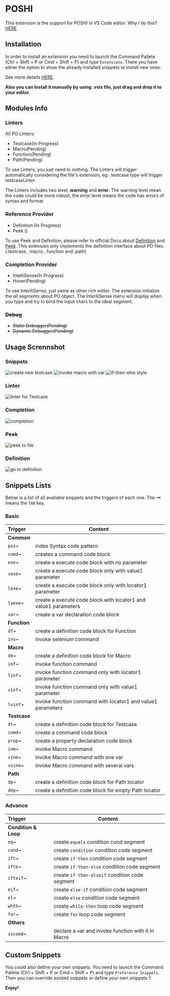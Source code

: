 # POSHI

This extension is the support for POSHI in VS Code editor. Why I do this? [HERE](./INSPIRATION.md)

## Installation
In order to install an extension you need to launch the Command Pallete (Ctrl + Shift + P or Cmd + Shift + P) and type `Extensions`. There you have either the option to show the already installed snippets or install new ones.

See more details [HERE](https://marketplace.visualstudio.com/items?itemName=lyon.POSHI).

**Also you can install it manually by using .vsix file, just drag and drop it to your editor.**

## Modules Info
### Linters
All PO Linters:
* Testcase(In Progress)
* Macro(Pending)
* Function(Pending)
* Path(Pending)

To use Linters, you just need to nothing. The Linters will trigger automatically considering the file's extension, eg: .testcase type will trigger testcaseLinter.

The Linters includes two level, **warning** and **error**. The warning level mean the code could be more robust, the error level means the code has errors of syntax and format. 

### Reference Provider
* Definition (In Progress)
* Peek ()

To use Peek and Definition, please refer to official Docs about [Definition][1] and [Peek][2]. This extension only implements the definition interface about PO files.(.testcase, .macro, .function and .path)

### Completion Provider
* IntelliSense(In Progress)
* Hover(Pending)

To use InterlliSense, just same as other rich editor. The extension initialize the all segments about PO object. The InterlliSense menu will display when you type and try to bind the input chars to the ideal segment.

### ~~Debug~~
* ~~Static Debugger(Pending)~~
* ~~Dynamic Debugger(Pending)~~

## Usage Scrennshot
### Snippets
![create new testcase](images/snippet1.gif)
![invoke macro with var](images/snippet2.gif)
![if-then-else style](images/snippet3.gif)

### Linter
![linter for Testcase](images/linter.gif)

### Completion
![completion](images/completion.gif)

### Peek
![peek to file](images/peek.gif)

### Definition
![go to definition](images/definition.gif)

## Snippets Lists

Below is a list of all available snippets and the triggers of each one. The **⇥** means the `TAB` key.

### Basic

| Trigger  | Content |
| :------- | ------- |
| **Common** |  |
| `pss⇥` | index Syntax code pattern |
| `comd⇥` | creates a command code block |
| `exe⇥`| create a execute code block with no parameter |
| `vexe⇥` | create a execute code block only with value1 parameter |
| `lexe⇥` | create a execute code block only with locator1 parameter |
| `lvexe⇥` | create a execute code block with locator1 and value1 parameters |
| `var⇥` | create a var declaration code block |
| **Function** |  |
| `df⇥` | create a definition code block for Function |
| `ins⇥` | invoke selenium command |
| **Macro** |  |
| `dm⇥` | create a definition code block for Macro |
| `inf⇥` | invoke function command |.
| `linf⇥` | invoke function command only with locator1 parameter |
| `vinf⇥` | invoke function command only with value1 parameter |
| `lvinf⇥` | invoke function command with locator1 and value1 parameters |
| **Testcase** |  |
| `dt⇥` | create a definition code block for Testcase |
| `comd⇥` | create a command code block |
| `prop⇥` | create a property declaration code block |
| `inm⇥` | invoke Macro command |
| `vinm⇥` | invoke Macro command with one var |
| `vsinm⇥` | invoke Macro command with several vars |
| **Path** |  |
| `dp⇥` | create a definition code block for Path locator |
| `dep⇥` | create a definition code block for empty Path locator |


### Advance
| Trigger  | Content |
| :------- | ------- |
| **Condition & Loop** |  |
| `eq⇥` | create `equals` condition cond segment |
| `cond⇥` | create `condition` condition code segment |
| `ift⇥` | create `if-then` condition code segment |
| `ifte⇥` | create `if-then-else` condition code segment |
| `ifteif⇥` | create `if-then-elseif` condition code segment |
| `eif⇥` | create `else-if` condition code segment |
| `el⇥` | create `else` condition code segment |
| `whth⇥` | create `while-then` loop code segment| 
| `for⇥` | create `for` loop code segment |
| **Others** |  |
| `svcomd⇥` | declare a var and invoke function with it in Macro |


## Custom Snippets
You could also define your own snippets. You need to launch the Command Pallete (Ctrl + Shift + P or Cmd + Shift + P) and type `Preference Snippets`. Then you can override existed snippets or define your own snippets !!

**Enjoy!**

[1]: https://code.visualstudio.com/docs/editor/editingevolved#_go-to-definition
[2]: https://code.visualstudio.com/docs/editor/editingevolved#_peek